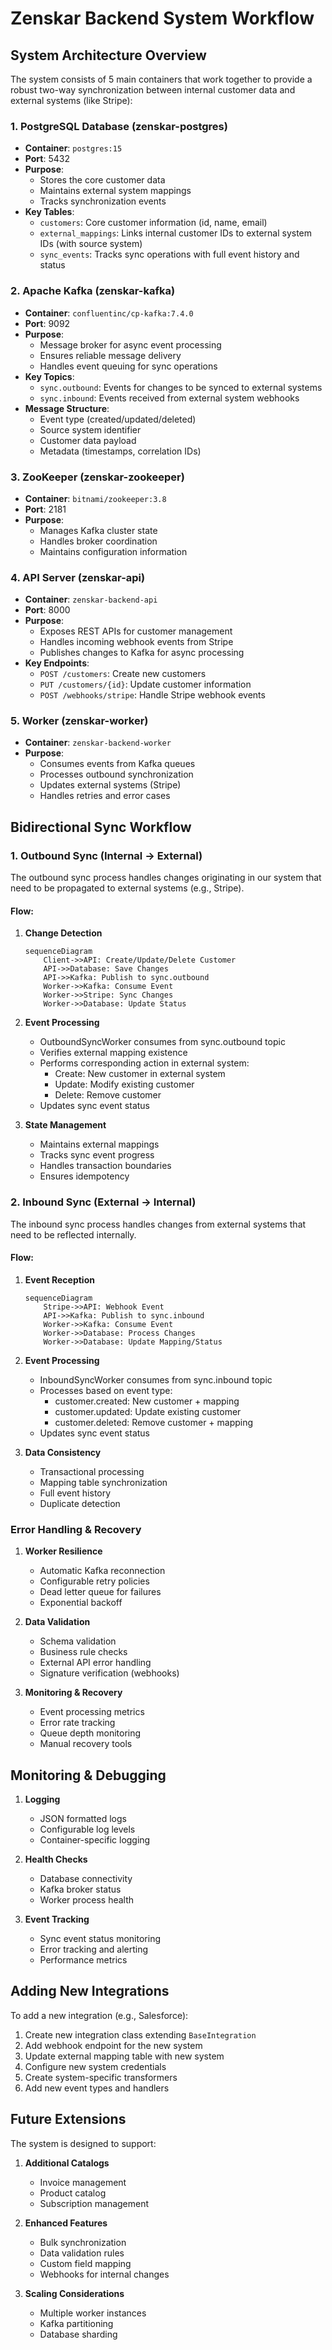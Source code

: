 # Zenskar Backend System Workflow

## System Architecture Overview

The system consists of 5 main containers that work together to provide a robust two-way synchronization between internal customer data and external systems (like Stripe):

### 1. PostgreSQL Database (zenskar-postgres)
- **Container**: `postgres:15`
- **Port**: 5432
- **Purpose**:
  - Stores the core customer data
  - Maintains external system mappings
  - Tracks synchronization events
- **Key Tables**:
  - `customers`: Core customer information (id, name, email)
  - `external_mappings`: Links internal customer IDs to external system IDs (with source system)
  - `sync_events`: Tracks sync operations with full event history and status

### 2. Apache Kafka (zenskar-kafka)
- **Container**: `confluentinc/cp-kafka:7.4.0`
- **Port**: 9092
- **Purpose**:
  - Message broker for async event processing
  - Ensures reliable message delivery
  - Handles event queuing for sync operations
- **Key Topics**:
  - `sync.outbound`: Events for changes to be synced to external systems
  - `sync.inbound`: Events received from external system webhooks
- **Message Structure**:
  - Event type (created/updated/deleted)
  - Source system identifier
  - Customer data payload
  - Metadata (timestamps, correlation IDs)

### 3. ZooKeeper (zenskar-zookeeper)
- **Container**: `bitnami/zookeeper:3.8`
- **Port**: 2181
- **Purpose**:
  - Manages Kafka cluster state
  - Handles broker coordination
  - Maintains configuration information

### 4. API Server (zenskar-api)
- **Container**: `zenskar-backend-api`
- **Port**: 8000
- **Purpose**:
  - Exposes REST APIs for customer management
  - Handles incoming webhook events from Stripe
  - Publishes changes to Kafka for async processing
- **Key Endpoints**:
  - `POST /customers`: Create new customers
  - `PUT /customers/{id}`: Update customer information
  - `POST /webhooks/stripe`: Handle Stripe webhook events

### 5. Worker (zenskar-worker)
- **Container**: `zenskar-backend-worker`
- **Purpose**:
  - Consumes events from Kafka queues
  - Processes outbound synchronization
  - Updates external systems (Stripe)
  - Handles retries and error cases

## Bidirectional Sync Workflow

### 1. Outbound Sync (Internal → External)

The outbound sync process handles changes originating in our system that need to be propagated to external systems (e.g., Stripe).

#### Flow:
1. **Change Detection**
   ```mermaid
   sequenceDiagram
       Client->>API: Create/Update/Delete Customer
       API->>Database: Save Changes
       API->>Kafka: Publish to sync.outbound
       Worker->>Kafka: Consume Event
       Worker->>Stripe: Sync Changes
       Worker->>Database: Update Status
   ```

2. **Event Processing**
   - OutboundSyncWorker consumes from sync.outbound topic
   - Verifies external mapping existence
   - Performs corresponding action in external system:
     - Create: New customer in external system
     - Update: Modify existing customer
     - Delete: Remove customer
   - Updates sync event status

3. **State Management**
   - Maintains external mappings
   - Tracks sync event progress
   - Handles transaction boundaries
   - Ensures idempotency

### 2. Inbound Sync (External → Internal)

The inbound sync process handles changes from external systems that need to be reflected internally.

#### Flow:
1. **Event Reception**
   ```mermaid
   sequenceDiagram
       Stripe->>API: Webhook Event
       API->>Kafka: Publish to sync.inbound
       Worker->>Kafka: Consume Event
       Worker->>Database: Process Changes
       Worker->>Database: Update Mapping/Status
   ```

2. **Event Processing**
   - InboundSyncWorker consumes from sync.inbound topic
   - Processes based on event type:
     - customer.created: New customer + mapping
     - customer.updated: Update existing customer
     - customer.deleted: Remove customer + mapping
   - Updates sync event status

3. **Data Consistency**
   - Transactional processing
   - Mapping table synchronization
   - Full event history
   - Duplicate detection

### Error Handling & Recovery

1. **Worker Resilience**
   - Automatic Kafka reconnection
   - Configurable retry policies
   - Dead letter queue for failures
   - Exponential backoff

2. **Data Validation**
   - Schema validation
   - Business rule checks
   - External API error handling
   - Signature verification (webhooks)

3. **Monitoring & Recovery**
   - Event processing metrics
   - Error rate tracking
   - Queue depth monitoring
   - Manual recovery tools

## Monitoring & Debugging

1. **Logging**
   - JSON formatted logs
   - Configurable log levels
   - Container-specific logging

2. **Health Checks**
   - Database connectivity
   - Kafka broker status
   - Worker process health

3. **Event Tracking**
   - Sync event status monitoring
   - Error tracking and alerting
   - Performance metrics

## Adding New Integrations

To add a new integration (e.g., Salesforce):

1. Create new integration class extending `BaseIntegration`
2. Add webhook endpoint for the new system
3. Update external mapping table with new system
4. Configure new system credentials
5. Create system-specific transformers
6. Add new event types and handlers

## Future Extensions

The system is designed to support:

1. **Additional Catalogs**
   - Invoice management
   - Product catalog
   - Subscription management

2. **Enhanced Features**
   - Bulk synchronization
   - Data validation rules
   - Custom field mapping
   - Webhooks for internal changes

3. **Scaling Considerations**
   - Multiple worker instances
   - Kafka partitioning
   - Database sharding
